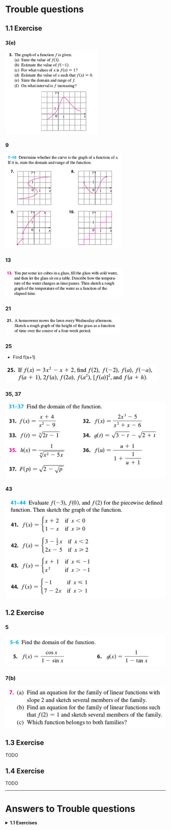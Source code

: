 # Trouble questions

## 1.1 Exercise

### 3(e)

![1.1_3](../pics/01_FunctionsAndModels_1_1_3.png)

### 9

![1.1_9](../pics/01_FunctionsAndModels_1_1_9.png)

### 13

![1.1_13](../pics/01_FunctionsAndModels_1_1_13.png)

### 21

![1.1_21](../pics/01_FunctionsAndModels_1_1_21.png)

### 25

* Find f(a+1)

![1.1_25](../pics/01_FunctionsAndModels_1_1_25.png)

### 35, 37

![1.1_31-37](../pics/01_FunctionsAndModels_1_1_31-37.png)

### 43

![1.1_43](../pics/01_FunctionsAndModels_1_1_43.png)

## 1.2 Exercise

### 5

![1.2_5-6](../pics/01_FunctionsAndModels_1_2_5-6.png)

### 7(b)

![1.2_7](../pics/01_FunctionsAndModels_1_2_7.png)

## 1.3 Exercise

TODO

## 1.4 Exercise

TODO

---

# Answers to Trouble questions

<details>
<summary><strong>1.1 Exercises</strong></summary>

* 3e

  TODO

* 9

  TODO

* 13

  TODO

* 21

  TODO

* 25

  TODO

* 35

  TODO

* 37

  TODO

* 43

  TODO

</details>
